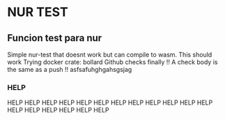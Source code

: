 # NUR TEST

## Funcion test para nur

Simple nur-test that doesnt work but can compile to wasm.
This should work
Trying docker crate: bollard
Github checks finally !!
A check body is the same as a push !!
asfsafuhghgahsgsjag

### HELP

HELP
HELP
HELP
HELP
HELP
HELP
HELP
HELP
HELP
HELP
HELP
HELP
HELP
HELP
HELP
HELP
HELP
HELP
